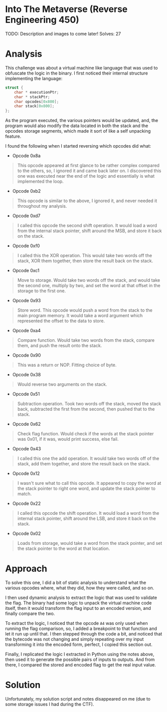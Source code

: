 # Into The Metaverse (Reverse Engineering 450)
TODO: Description and images to come later!
Solves: 27
# Analysis
This challenge was about a virtual machine like language that was used to obfuscate the logic in the binary. I first noticed their internal structure implementing the language:
```c
struct {
    char * executionPtr;
    char * stackPtr;
    char opcodes[0x800];
    char stack[0x800];
};
```
As the program executed, the various pointers would be updated, and, the program would also modify the data located in both the stack and the opcodes storage segments, which made it sort of like a self unpacking feature.


I found the following when I started reversing which opcodes did what:
* Opcode 0x8a
> This opcode appeared at first glance to be rather complex compared to the others, so, I ignored it and came back later on. I discovered this one was executed near the end of the logic and essentially is what implemented the loop.

* Opcode 0xb2
> This opcode is similar to the above, I ignored it, and never needed it throughout my analysis.

* Opcode 0xd7
> I called this opcode the second shift operation. It would load a word from the internal stack pointer, shift around the MSB, and store it back on the stack.

* Opcode 0xf0
> I called this the XOR operation. This would take two words off the stack, XOR them together, then store the result back on the stack.

* Opcode 0xc1
> Move to storage. Would take two words off the stack, and would take the second one, multiply by two, and set the word at that offset in the storage to the first one.

* Opcode 0x93
> Store word. This opcode would push a word from the stack to the main program memory. It would take a word argument which represented the offset to the data to store.

* Opcode 0xa4
> Compare function. Would take two words from the stack, compare them, and push the result onto the stack.

* Opcode 0x90
> This was a return or NOP. Fitting choice of byte.

* Opcode 0x38
> Would reverse two arguments on the stack.

* Opcode 0x51
> Subtraction operation. Took two words off the stack, moved the stack back, subtracted the first from the second, then pushed that to the stack.

* Opcode 0x62
> Check flag function. Would check if the words at the stack pointer was 0x01, if it was, would print success, else fail.

* Opcode 0x43
> I called this one the add operation. It would take two words off of the stack, add them together, and store the result back on the stack.

* Opcode 0x12
> I wasn't sure what to call this opcode. It appeared to copy the word at the stack pointer to right one word, and update the stack pointer to match.

* Opcode 0x22
> I called this opcode the shift operation. It would load a word from the internal stack pointer, shift around the LSB, and store it back on the stack.

* Opcode 0x02
> Loads from storage, would take a word from the stack pointer, and set the stack pointer to the word at that location.


# Approach
To solve this one, I did a bit of static analysis to understand what the various opcodes where, what they did, how they were called, and so on.


I then used dynamic analysis to extract the logic that was used to validate the flag. The binary had some logic to unpack the virtual machine code itself, then it would transform the flag input to an encoded version, and finally compare the two.

To extract the logic, I noticed that the opcode `A4` was only used when running the flag comparison, so, I added a breakpoint to that function and let it run up until that. I then stepped through the code a bit, and noticed that the bytecode was not changing and simply repeating over my input transforming it into the encoded form, perfect, I copied this section out.

Finally, I replicated the logic I extracted in Python using the notes above, then used it to generate the possible pairs of inputs to outputs. And from there, I compared the stored and encoded flag to get the real input value.

# Solution
Unfortunately, my solution script and notes disappeared on me (due to some storage issues I had during the CTF).
